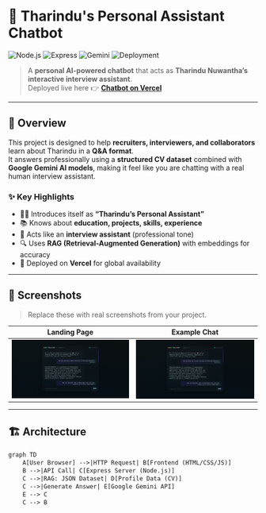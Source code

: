 # 🤖 Tharindu's Personal Assistant Chatbot

![Node.js](https://img.shields.io/badge/Node.js-18+-green?logo=node.js)
![Express](https://img.shields.io/badge/Express.js-Framework-black?logo=express)
![Gemini](https://img.shields.io/badge/Google-Gemini-blue?logo=google)
![Deployment](https://img.shields.io/badge/Deployed-Vercel-black?logo=vercel)

> A **personal AI-powered chatbot** that acts as **Tharindu Nuwantha’s interactive interview assistant**.  
Deployed live here 👉 [**Chatbot on Vercel**](https://chatbot-at-v1-csv9io31e-tharindunuwanthas-projects.vercel.app/)

---

## 🌟 Overview

This project is designed to help **recruiters, interviewers, and collaborators** learn about Tharindu in a **Q&A format**.  
It answers professionally using a **structured CV dataset** combined with **Google Gemini AI models**, making it feel like you are chatting with a real human interview assistant.

### ✨ Key Highlights
- 🧑‍💼 Introduces itself as **“Tharindu’s Personal Assistant”**
- 📚 Knows about **education, projects, skills, experience**  
- 🏢 Acts like an **interview assistant** (professional tone)  
- 🔍 Uses **RAG (Retrieval-Augmented Generation)** with embeddings for accuracy  
- 🚀 Deployed on **Vercel** for global availability  

---

## 📸 Screenshots

> Replace these with real screenshots from your project.

| Landing Page | Example Chat |
|--------------|--------------|
| ![Landing Screenshot](https://github.com/TharinduNuwantha/chatbot-AT-v1-/blob/main/public/screenshot/Screenshot%202025-10-02%20193651.png) | ![Chat Screenshot](https://github.com/TharinduNuwantha/chatbot-AT-v1-/blob/main/public/screenshot/Screenshot%202025-10-02%20193651.png) |

---

## 🏗️ Architecture

```mermaid
graph TD
    A[User Browser] -->|HTTP Request| B[Frontend (HTML/CSS/JS)]
    B -->|API Call| C[Express Server (Node.js)]
    C -->|RAG: JSON Dataset| D[Profile Data (CV)]
    C -->|Generate Answer| E[Google Gemini API]
    E --> C
    C --> B
```

